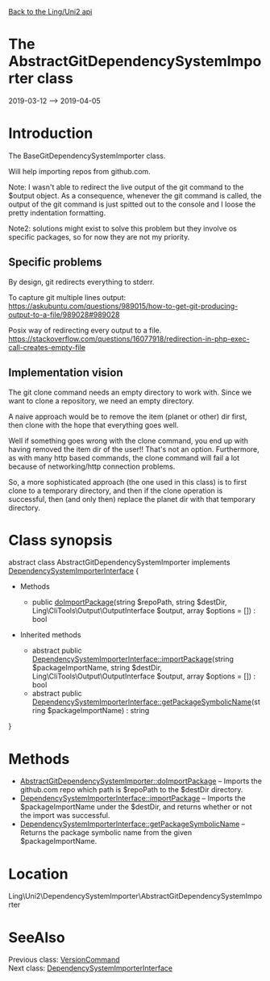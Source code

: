 [Back to the Ling/Uni2 api](https://github.com/lingtalfi/Uni2/blob/master/doc/api/Ling/Uni2.md)



The AbstractGitDependencySystemImporter class
================
2019-03-12 --> 2019-04-05






Introduction
============

The BaseGitDependencySystemImporter class.

Will help importing repos from github.com.


Note: I wasn't able to redirect the live output of the git command to the $output object.
As a consequence, whenever the git command is called, the output of the git command is just spitted out
to the console and I loose the pretty indentation formatting.

Note2: solutions might exist to solve this problem but they involve os specific packages, so for now they are not
my priority.



Specific problems
--------------
By design, git redirects everything to stderr.

To capture git multiple lines output:
https://askubuntu.com/questions/989015/how-to-get-git-producing-output-to-a-file/989028#989028


Posix way of redirecting every output to a file.
https://stackoverflow.com/questions/16077918/redirection-in-php-exec-call-creates-empty-file



Implementation vision
-----------------

The git clone command needs an empty directory to work with.
Since we want to clone a repository, we need an empty directory.

A naive approach would be to remove the item (planet or other) dir first,
then clone with the hope that everything goes well.

Well if something goes wrong with the clone command, you end up with having removed the item dir of the user!!
That's not an option.
Furthermore, as with many http based commands, the clone command will fail a lot because of networking/http connection problems.

So, a more sophisticated approach (the one used in this class) is to first clone to a temporary directory,
and then if the clone operation is successful, then (and only then) replace the planet dir with that temporary directory.



Class synopsis
==============


abstract class <span class="pl-k">AbstractGitDependencySystemImporter</span> implements [DependencySystemImporterInterface](https://github.com/lingtalfi/Uni2/blob/master/doc/api/Ling/Uni2/DependencySystemImporter/DependencySystemImporterInterface.md) {

- Methods
    - public [doImportPackage](https://github.com/lingtalfi/Uni2/blob/master/doc/api/Ling/Uni2/DependencySystemImporter/AbstractGitDependencySystemImporter/doImportPackage.md)(string $repoPath, string $destDir, Ling\CliTools\Output\OutputInterface $output, array $options = []) : bool

- Inherited methods
    - abstract public [DependencySystemImporterInterface::importPackage](https://github.com/lingtalfi/Uni2/blob/master/doc/api/Ling/Uni2/DependencySystemImporter/DependencySystemImporterInterface/importPackage.md)(string $packageImportName, string $destDir, Ling\CliTools\Output\OutputInterface $output, array $options = []) : bool
    - abstract public [DependencySystemImporterInterface::getPackageSymbolicName](https://github.com/lingtalfi/Uni2/blob/master/doc/api/Ling/Uni2/DependencySystemImporter/DependencySystemImporterInterface/getPackageSymbolicName.md)(string $packageImportName) : string

}






Methods
==============

- [AbstractGitDependencySystemImporter::doImportPackage](https://github.com/lingtalfi/Uni2/blob/master/doc/api/Ling/Uni2/DependencySystemImporter/AbstractGitDependencySystemImporter/doImportPackage.md) &ndash; Imports the github.com repo which path is $repoPath to the $destDir directory.
- [DependencySystemImporterInterface::importPackage](https://github.com/lingtalfi/Uni2/blob/master/doc/api/Ling/Uni2/DependencySystemImporter/DependencySystemImporterInterface/importPackage.md) &ndash; Imports the $packageImportName under the $destDir, and returns whether or not the import was successful.
- [DependencySystemImporterInterface::getPackageSymbolicName](https://github.com/lingtalfi/Uni2/blob/master/doc/api/Ling/Uni2/DependencySystemImporter/DependencySystemImporterInterface/getPackageSymbolicName.md) &ndash; Returns the package symbolic name from the given $packageImportName.





Location
=============
Ling\Uni2\DependencySystemImporter\AbstractGitDependencySystemImporter


SeeAlso
==============
Previous class: [VersionCommand](https://github.com/lingtalfi/Uni2/blob/master/doc/api/Ling/Uni2/Command/VersionCommand.md)<br>Next class: [DependencySystemImporterInterface](https://github.com/lingtalfi/Uni2/blob/master/doc/api/Ling/Uni2/DependencySystemImporter/DependencySystemImporterInterface.md)<br>
